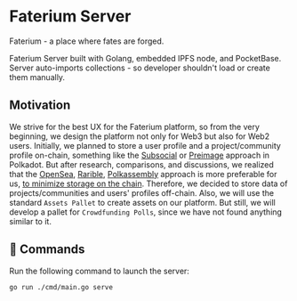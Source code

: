 # Faterium Server

Faterium - a place where fates are forged.

Faterium Server built with Golang, embedded IPFS node, and PocketBase. Server auto-imports collections - so developer shouldn't load or create them manually.

## Motivation

We strive for the best UX for the Faterium platform, so from the very beginning, we design the platform not only for Web3 but also for Web2 users. Initially, we planned to store a user profile and a project/community profile on-chain, something like the [Subsocial](https://github.com/dappforce/subsocial-parachain) or [Preimage](https://github.com/paritytech/substrate/tree/master/frame/preimage) approach in Polkadot. But after research, comparisons, and discussions, we realized that the [OpenSea](https://opensea.io/), [Rarible](https://rarible.com/), [Polkassembly](https://polkassembly.io/) approach is more preferable for us, [to minimize storage on the chain](https://wiki.polkadot.network/docs/learn-treasury#announcing-the-proposal).
Therefore, we decided to store data of projects/communities and users' profiles off-chain. Also, we will use the standard `Assets Pallet` to create assets on our platform. But still, we will develop a pallet for `Crowdfunding Polls`, since we have not found anything similar to it.

## 🧞 Commands

Run the following command to launch the server:

```sh
go run ./cmd/main.go serve
```
